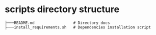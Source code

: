 # scripts directory structure
```
├───README.md                 # Directory docs
├───install_requirements.sh   # Dependencies installation script
```